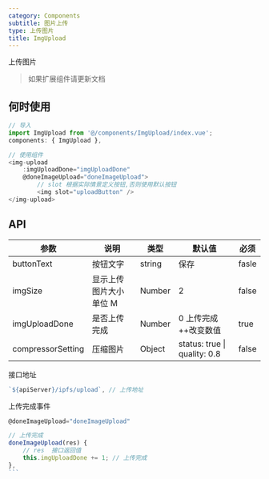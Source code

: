 ```yaml
---
category: Components
subtitle: 图片上传
type: 上传图片
title: ImgUpload
---
```


上传图片
> 如果扩展组件请更新文档

## 何时使用

```js
// 导入
import ImgUpload from '@/components/ImgUpload/index.vue';
components: { ImgUpload },

// 使用组件
<img-upload 
    :imgUploadDone="imgUploadDone" 
    @doneImageUpload="doneImageUpload">
        // slot 根据实际情景定义按钮,否则使用默认按钮
        <img slot="uploadButton" /> 
</img-upload>
```

## API

| 参数 | 说明 | 类型 | 默认值 | 必须 |
| --- | --- | --- | --- | --- |
| buttonText | 按钮文字 | string | 保存 | fasle |
| imgSize | 显示上传图片大小 单位 M | Number | 2 | false |
| imgUploadDone | 是否上传完成 | Number | 0 上传完成++改变数值 | true |
| compressorSetting | 压缩图片 | Object | status: true \| quality: 0.8 | false |

接口地址

```js
`${apiServer}/ipfs/upload`, // 上传地址
``` 

上传完成事件

````js
@doneImageUpload="doneImageUpload"

// 上传完成
doneImageUpload(res) {
    // res  接口返回值
    this.imgUploadDone += 1; // 上传完成
},
```